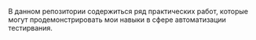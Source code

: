 
В данном репозитории содержиться ряд практических работ, которые могут продемонстрировать мои навыки в сфере автоматизации тестирвания.
